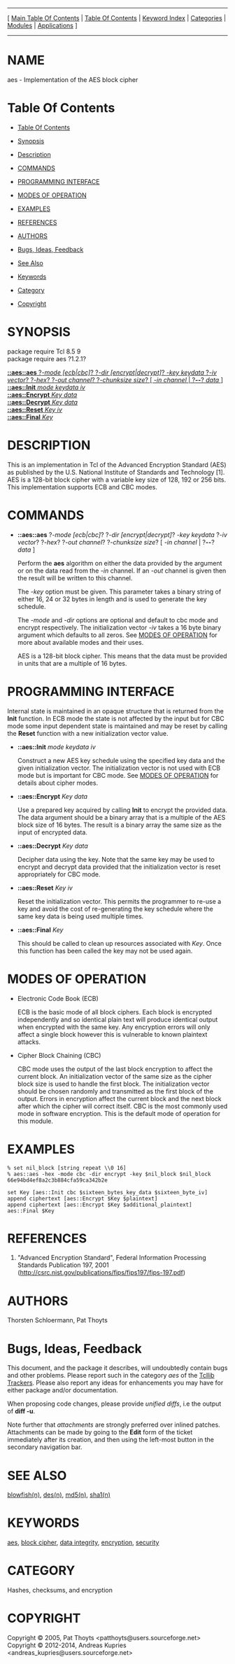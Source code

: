 
[//000000001]: # (aes \- Advanced Encryption Standard \(AES\))
[//000000002]: # (Generated from file 'aes\.man' by tcllib/doctools with format 'markdown')
[//000000003]: # (Copyright &copy; 2005, Pat Thoyts <patthoyts@users\.sourceforge\.net>)
[//000000004]: # (Copyright &copy; 2012\-2014, Andreas Kupries <andreas\_kupries@users\.sourceforge\.net>)
[//000000005]: # (aes\(n\) 1\.2\.1 tcllib "Advanced Encryption Standard \(AES\)")

<hr> [ <a href="../../../../toc.md">Main Table Of Contents</a> &#124; <a
href="../../../toc.md">Table Of Contents</a> &#124; <a
href="../../../../index.md">Keyword Index</a> &#124; <a
href="../../../../toc0.md">Categories</a> &#124; <a
href="../../../../toc1.md">Modules</a> &#124; <a
href="../../../../toc2.md">Applications</a> ] <hr>

# NAME

aes \- Implementation of the AES block cipher

# <a name='toc'></a>Table Of Contents

  - [Table Of Contents](#toc)

  - [Synopsis](#synopsis)

  - [Description](#section1)

  - [COMMANDS](#section2)

  - [PROGRAMMING INTERFACE](#section3)

  - [MODES OF OPERATION](#section4)

  - [EXAMPLES](#section5)

  - [REFERENCES](#section6)

  - [AUTHORS](#section7)

  - [Bugs, Ideas, Feedback](#section8)

  - [See Also](#seealso)

  - [Keywords](#keywords)

  - [Category](#category)

  - [Copyright](#copyright)

# <a name='synopsis'></a>SYNOPSIS

package require Tcl 8\.5 9  
package require aes ?1\.2\.1?  

[__::aes::aes__ ?*\-mode \[ecb&#124;cbc\]*? ?*\-dir \[encrypt&#124;decrypt\]*? *\-key keydata* ?*\-iv vector*? ?*\-hex*? ?*\-out channel*? ?*\-chunksize size*? \[ *\-in channel* &#124; ?__\-\-__? *data* \]](#1)  
[__::aes::Init__ *mode* *keydata* *iv*](#2)  
[__::aes::Encrypt__ *Key* *data*](#3)  
[__::aes::Decrypt__ *Key* *data*](#4)  
[__::aes::Reset__ *Key* *iv*](#5)  
[__::aes::Final__ *Key*](#6)  

# <a name='description'></a>DESCRIPTION

This is an implementation in Tcl of the Advanced Encryption Standard \(AES\) as
published by the U\.S\. National Institute of Standards and Technology \[1\]\. AES is
a 128\-bit block cipher with a variable key size of 128, 192 or 256 bits\. This
implementation supports ECB and CBC modes\.

# <a name='section2'></a>COMMANDS

  - <a name='1'></a>__::aes::aes__ ?*\-mode \[ecb&#124;cbc\]*? ?*\-dir \[encrypt&#124;decrypt\]*? *\-key keydata* ?*\-iv vector*? ?*\-hex*? ?*\-out channel*? ?*\-chunksize size*? \[ *\-in channel* &#124; ?__\-\-__? *data* \]

    Perform the __aes__ algorithm on either the data provided by the
    argument or on the data read from the *\-in* channel\. If an *\-out*
    channel is given then the result will be written to this channel\.

    The *\-key* option must be given\. This parameter takes a binary string of
    either 16, 24 or 32 bytes in length and is used to generate the key
    schedule\.

    The *\-mode* and *\-dir* options are optional and default to cbc mode and
    encrypt respectively\. The initialization vector *\-iv* takes a 16 byte
    binary argument which defaults to all zeros\. See [MODES OF
    OPERATION](#section4) for more about available modes and their uses\.

    AES is a 128\-bit block cipher\. This means that the data must be provided in
    units that are a multiple of 16 bytes\.

# <a name='section3'></a>PROGRAMMING INTERFACE

Internal state is maintained in an opaque structure that is returned from the
__Init__ function\. In ECB mode the state is not affected by the input but
for CBC mode some input dependent state is maintained and may be reset by
calling the __Reset__ function with a new initialization vector value\.

  - <a name='2'></a>__::aes::Init__ *mode* *keydata* *iv*

    Construct a new AES key schedule using the specified key data and the given
    initialization vector\. The initialization vector is not used with ECB mode
    but is important for CBC mode\. See [MODES OF OPERATION](#section4) for
    details about cipher modes\.

  - <a name='3'></a>__::aes::Encrypt__ *Key* *data*

    Use a prepared key acquired by calling __Init__ to encrypt the provided
    data\. The data argument should be a binary array that is a multiple of the
    AES block size of 16 bytes\. The result is a binary array the same size as
    the input of encrypted data\.

  - <a name='4'></a>__::aes::Decrypt__ *Key* *data*

    Decipher data using the key\. Note that the same key may be used to encrypt
    and decrypt data provided that the initialization vector is reset
    appropriately for CBC mode\.

  - <a name='5'></a>__::aes::Reset__ *Key* *iv*

    Reset the initialization vector\. This permits the programmer to re\-use a key
    and avoid the cost of re\-generating the key schedule where the same key data
    is being used multiple times\.

  - <a name='6'></a>__::aes::Final__ *Key*

    This should be called to clean up resources associated with *Key*\. Once
    this function has been called the key may not be used again\.

# <a name='section4'></a>MODES OF OPERATION

  - Electronic Code Book \(ECB\)

    ECB is the basic mode of all block ciphers\. Each block is encrypted
    independently and so identical plain text will produce identical output when
    encrypted with the same key\. Any encryption errors will only affect a single
    block however this is vulnerable to known plaintext attacks\.

  - Cipher Block Chaining \(CBC\)

    CBC mode uses the output of the last block encryption to affect the current
    block\. An initialization vector of the same size as the cipher block size is
    used to handle the first block\. The initialization vector should be chosen
    randomly and transmitted as the first block of the output\. Errors in
    encryption affect the current block and the next block after which the
    cipher will correct itself\. CBC is the most commonly used mode in software
    encryption\. This is the default mode of operation for this module\.

# <a name='section5'></a>EXAMPLES

    % set nil_block [string repeat \\0 16]
    % aes::aes -hex -mode cbc -dir encrypt -key $nil_block $nil_block
    66e94bd4ef8a2c3b884cfa59ca342b2e

    set Key [aes::Init cbc $sixteen_bytes_key_data $sixteen_byte_iv]
    append ciphertext [aes::Encrypt $Key $plaintext]
    append ciphertext [aes::Encrypt $Key $additional_plaintext]
    aes::Final $Key

# <a name='section6'></a>REFERENCES

  1. "Advanced Encryption Standard", Federal Information Processing Standards
     Publication 197, 2001
     \([http://csrc\.nist\.gov/publications/fips/fips197/fips\-197\.pdf](http://csrc\.nist\.gov/publications/fips/fips197/fips\-197\.pdf)\)

# <a name='section7'></a>AUTHORS

Thorsten Schloermann, Pat Thoyts

# <a name='section8'></a>Bugs, Ideas, Feedback

This document, and the package it describes, will undoubtedly contain bugs and
other problems\. Please report such in the category *aes* of the [Tcllib
Trackers](http://core\.tcl\.tk/tcllib/reportlist)\. Please also report any ideas
for enhancements you may have for either package and/or documentation\.

When proposing code changes, please provide *unified diffs*, i\.e the output of
__diff \-u__\.

Note further that *attachments* are strongly preferred over inlined patches\.
Attachments can be made by going to the __Edit__ form of the ticket
immediately after its creation, and then using the left\-most button in the
secondary navigation bar\.

# <a name='seealso'></a>SEE ALSO

[blowfish\(n\)](\.\./blowfish/blowfish\.md), [des\(n\)](\.\./des/des\.md),
[md5\(n\)](\.\./md5/md5\.md), [sha1\(n\)](\.\./sha1/sha1\.md)

# <a name='keywords'></a>KEYWORDS

[aes](\.\./\.\./\.\./\.\./index\.md\#aes), [block
cipher](\.\./\.\./\.\./\.\./index\.md\#block\_cipher), [data
integrity](\.\./\.\./\.\./\.\./index\.md\#data\_integrity),
[encryption](\.\./\.\./\.\./\.\./index\.md\#encryption),
[security](\.\./\.\./\.\./\.\./index\.md\#security)

# <a name='category'></a>CATEGORY

Hashes, checksums, and encryption

# <a name='copyright'></a>COPYRIGHT

Copyright &copy; 2005, Pat Thoyts <patthoyts@users\.sourceforge\.net>  
Copyright &copy; 2012\-2014, Andreas Kupries <andreas\_kupries@users\.sourceforge\.net>
